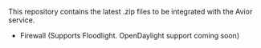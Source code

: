 This repository contains the latest .zip files to be integrated with the Avior service.

 * Firewall (Supports Floodlight. OpenDaylight support coming soon)
